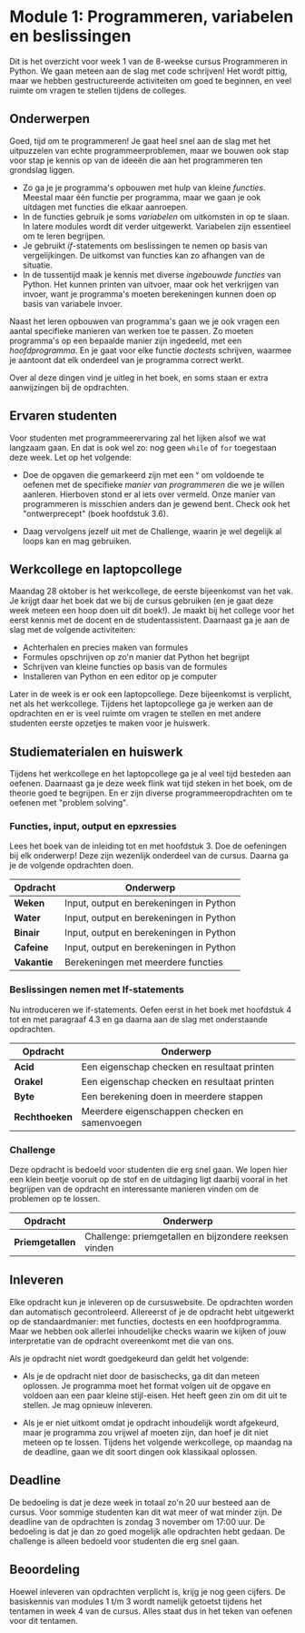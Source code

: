 # Module 1: Programmeren, variabelen en beslissingen

Dit is het overzicht voor week 1 van de 8-weekse cursus Programmeren in Python. We gaan meteen aan de slag met code schrijven! Het wordt pittig, maar we hebben gestructureerde activiteiten om goed te beginnen, en veel ruimte om vragen te stellen tijdens de colleges.

## Onderwerpen

Goed, tijd om te programmeren! Je gaat heel snel aan de slag met het uitpuzzelen van echte programmeerproblemen, maar we bouwen ook stap voor stap je kennis op van de ideeën die aan het programmeren ten grondslag liggen.

- Zo ga je je programma's opbouwen met hulp van kleine *functies*. Meestal maar één functie per programma, maar we gaan je ook uitdagen met functies die elkaar aanroepen.
- In de functies gebruik je soms *variabelen* om uitkomsten in op te slaan. In latere modules wordt dit verder uitgewerkt. Variabelen zijn essentieel om te leren begrijpen.
- Je gebruikt *if*-statements om beslissingen te nemen op basis van vergelijkingen. De uitkomst van functies kan zo afhangen van de situatie.
- In de tussentijd maak je kennis met diverse *ingebouwde functies* van Python. Het kunnen printen van uitvoer, maar ook het verkrijgen van invoer, want je programma's moeten berekeningen kunnen doen op basis van variabele invoer.

Naast het leren opbouwen van programma's gaan we je ook vragen een aantal specifieke manieren van werken toe te passen. Zo moeten programma's op een bepaalde manier zijn ingedeeld, met een *hoofdprogramma*. En je gaat voor elke functie *doctests* schrijven, waarmee je aantoont dat elk onderdeel van je programma correct werkt.

Over al deze dingen vind je uitleg in het boek, en soms staan er extra aanwijzingen bij de opdrachten.

## Ervaren studenten

Voor studenten met programmeerervaring zal het lijken alsof we wat langzaam gaan. En dat is ook wel zo: nog geen `while` of `for` toegestaan deze week. Let op het volgende:

- Doe de opgaven die gemarkeerd zijn met een ᵛ om voldoende te oefenen met de specifieke *manier van programmeren* die we je willen aanleren. Hierboven stond er al iets over vermeld. Onze manier van programmeren is misschien anders dan je gewend bent. Check ook het "ontwerprecept" (boek hoofdstuk 3.6).

- Daag vervolgens jezelf uit met de Challenge, waarin je wel degelijk al loops kan en mag gebruiken.

## Werkcollege en laptopcollege

Maandag 28 oktober is het werkcollege, de eerste bijeenkomst van het vak. Je krijgt daar het boek dat we bij de cursus gebruiken (en je gaat deze week meteen een hoop doen uit dit boek!). Je maakt bij het college voor het eerst kennis met de docent en de studentassistent. Daarnaast ga je aan de slag met de volgende activiteiten:

- Achterhalen en precies maken van formules
- Formules opschrijven op zo'n manier dat Python het begrijpt
- Schrijven van kleine functies op basis van de formules
- Installeren van Python en een editor op je computer

Later in de week is er ook een laptopcollege. Deze bijeenkomst is verplicht, net als het werkcollege. Tijdens het laptopcollege ga je werken aan de opdrachten en er is veel ruimte om vragen te stellen en met andere studenten eerste opzetjes te maken voor je huiswerk.

## Studiematerialen en huiswerk

Tijdens het werkcollege en het laptopcollege ga je al veel tijd besteden aan oefenen. Daarnaast ga je deze week flink wat tijd steken in het boek, om de theorie goed te begrijpen. En er zijn diverse programmeeropdrachten om te oefenen met "problem solving".

### Functies, input, output en epxressies

Lees het boek van de inleiding tot en met hoofdstuk 3. Doe de oefeningen bij elk onderwerp! Deze zijn wezenlijk onderdeel van de cursus. Daarna ga je de volgende opdrachten doen.

| Opdracht        | Onderwerp                                                   |
|-----------------|-------------------------------------------------------------|
| **Weken**       | Input, output en berekeningen in Python                     |
| **Water**       | Input, output en berekeningen in Python                     |
| **Binair**      | Input, output en berekeningen in Python                     |
| **Cafeine**     | Input, output en berekeningen in Python                     |
| **Vakantie**    | Berekeningen met meerdere functies                          |

### Beslissingen nemen met If-statements

Nu introduceren we if-statements. Oefen eerst in het boek met hoofdstuk 4 tot en met paragraaf 4.3 en ga daarna aan de slag met onderstaande opdrachten.

| Opdracht        | Onderwerp                                                   |
|-----------------|-------------------------------------------------------------|
| **Acid**        | Een eigenschap checken en resultaat printen                 |
| **Orakel**      | Een eigenschap checken en resultaat printen                 |
| **Byte**        | Een berekening doen in meerdere stappen                     |
| **Rechthoeken** | Meerdere eigenschappen checken en samenvoegen               |

### Challenge

Deze opdracht is bedoeld voor studenten die erg snel gaan. We lopen hier een klein beetje vooruit op de stof en de uitdaging ligt daarbij vooral in het begrijpen van de opdracht en interessante manieren vinden om de problemen op te lossen.

| Opdracht        | Onderwerp                                                   |
|-----------------|-------------------------------------------------------------|
| **Priemgetallen** | Challenge: priemgetallen en bijzondere reeksen vinden     |

## Inleveren

Elke opdracht kun je inleveren op de cursuswebsite. De opdrachten worden dan automatisch gecontroleerd. Allereerst of je de opdracht hebt uitgewerkt op de standaardmanier: met functies, doctests en een hoofdprogramma. Maar we hebben ook allerlei inhoudelijke checks waarin we kijken of jouw interpretatie van de opdracht overeenkomt met die van ons.

Als je opdracht niet wordt goedgekeurd dan geldt het volgende:

- Als je de opdracht niet door de basischecks, ga dit dan meteen oplossen. Je programma moet het format volgen uit de opgave en voldoen aan een paar kleine stijl-eisen. Het heeft geen zin om dit uit te stellen. Je mag opnieuw inleveren.

- Als je er niet uitkomt omdat je opdracht inhoudelijk wordt afgekeurd, maar je programma zou vrijwel af moeten zijn, dan hoef je dit niet meteen op te lossen. Tijdens het volgende werkcollege, op maandag na de deadline, gaan we dit soort dingen ook klassikaal oplossen.

## Deadline

De bedoeling is dat je deze week in totaal zo'n 20 uur besteed aan de cursus. Voor sommige studenten kan dit wat meer of wat minder zijn. De deadline van de opdrachten is zondag 3 november om 17:00 uur. De bedoeling is dat je dan zo goed mogelijk alle opdrachten hebt gedaan. De challenge is alleen bedoeld voor studenten die erg snel gaan.

## Beoordeling

Hoewel inleveren van opdrachten verplicht is, krijg je nog geen cijfers. De basiskennis van modules 1 t/m 3 wordt namelijk getoetst tijdens het tentamen in week 4 van de cursus. Alles staat dus in het teken van oefenen voor dit tentamen.
